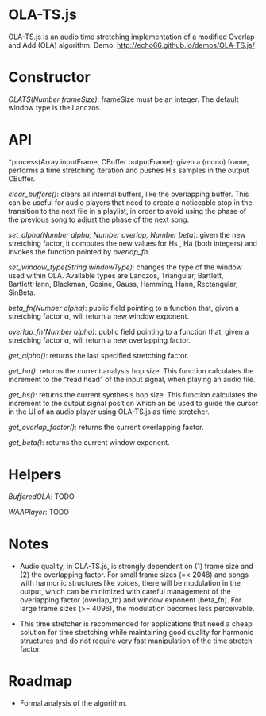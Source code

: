 # OLA-TS.js

OLA-TS.js is an audio time stretching implementation of a modified Overlap and Add (OLA) algorithm.
Demo: http://echo66.github.io/demos/OLA-TS.js/

# Constructor

*OLATS(Number frameSize)*: frameSize must be an integer. The default window type is the Lanczos.

# API

*process(Array inputFrame, CBuffer outputFrame): given a (mono) frame, performs a time stretching iteration and pushes H s samples in the output CBuffer.

*clear_buffers()*: clears all internal buffers, like the overlapping buffer. This can be useful for audio players that need to create a noticeable stop in the transition to the next file in a playlist, in order to avoid using the phase of the previous song to adjust the phase of the next song.

*set_alpha(Number alpha, Number overlap, Number beta)*: given the new stretching factor, it computes the new values for Hs , Ha (both integers) and invokes the function pointed by *overlap_fn*.

*set_window_type(String windowType)*: changes the type of the window used within OLA. Available types are Lanczos, Triangular, Bartlett, BartlettHann, Blackman, Cosine, Gauss, Hamming, Hann, Rectangular, SinBeta.

*beta_fn(Number alpha)*: public field pointing to a function that, given a stretching factor α, will return a new window exponent.

*overlap_fn(Number alpha)*: public field pointing to a function that, given a stretching factor α, will return a new overlapping factor.

*get_alpha()*: returns the last specified stretching factor.

*get_ha()*: returns the current analysis hop size. This function calculates the increment to the “read head” of the input signal, when playing an audio file.

*get_hs()*: returns the current synthesis hop size. This function calculates the increment to the output signal position which an be used to guide the cursor in the UI of an audio player using OLA-TS.js as time stretcher.

*get_overlap_factor()*: returns the current overlapping factor.

*get_beta()*: returns the current window exponent.


# Helpers

*BufferedOLA*: TODO

*WAAPlayer*: TODO


# Notes

* Audio quality, in OLA-TS.js, is strongly dependent on (1) frame size and (2) the overlapping factor. For small frame sizes (=< 2048) and songs with harmonic structures like voices, there will be modulation in the output, which can be minimized with careful management of the overlapping factor (overlap_fn) and window exponent (beta_fn). For large frame sizes (>= 4096), the modulation becomes less perceivable. 

* This time stretcher is recommended for applications that need a cheap solution for time stretching while maintaining good quality for harmonic structures and do not require very fast manipulation of the time stretch factor.


# Roadmap

* Formal analysis of the algorithm.

